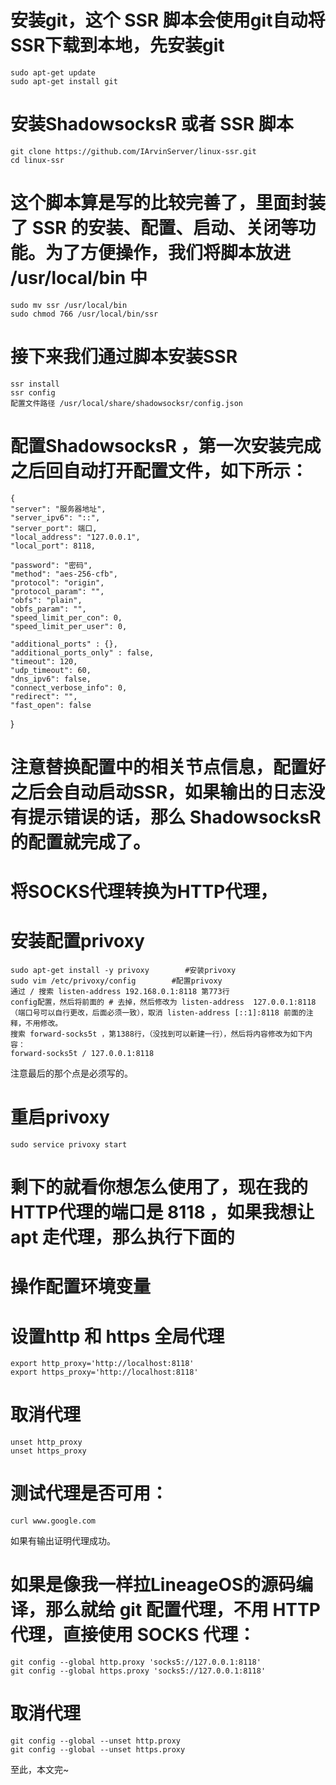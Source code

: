 # 安装git，这个 SSR 脚本会使用git自动将SSR下载到本地，先安装git
    sudo apt-get update 
    sudo apt-get install git 
# 安装ShadowsocksR 或者 SSR 脚本
    git clone https://github.com/IArvinServer/linux-ssr.git    
    cd linux-ssr 
# 这个脚本算是写的比较完善了，里面封装了 SSR 的安装、配置、启动、关闭等功能。为了方便操作，我们将脚本放进 /usr/local/bin 中
    sudo mv ssr /usr/local/bin 
    sudo chmod 766 /usr/local/bin/ssr 
# 接下来我们通过脚本安装SSR
    ssr install 
    ssr config 
    配置文件路径 /usr/local/share/shadowsocksr/config.json
# 配置ShadowsocksR ，第一次安装完成之后回自动打开配置文件，如下所示：
    {
    "server": "服务器地址",
    "server_ipv6": "::",
    "server_port": 端口,
    "local_address": "127.0.0.1",
    "local_port": 8118,

    "password": "密码",
    "method": "aes-256-cfb",
    "protocol": "origin",
    "protocol_param": "",
    "obfs": "plain",
    "obfs_param": "",
    "speed_limit_per_con": 0,
    "speed_limit_per_user": 0,

    "additional_ports" : {}, 
    "additional_ports_only" : false, 
    "timeout": 120,
    "udp_timeout": 60,
    "dns_ipv6": false,
    "connect_verbose_info": 0,
    "redirect": "",
    "fast_open": false
}
# 注意替换配置中的相关节点信息，配置好之后会自动启动SSR，如果输出的日志没有提示错误的话，那么 ShadowsocksR 的配置就完成了。
# 将SOCKS代理转换为HTTP代理，
# 安装配置privoxy

    sudo apt-get install -y privoxy        #安装privoxy
    sudo vim /etc/privoxy/config        #配置privoxy
    通过 / 搜索 listen-address 192.168.0.1:8118 第773行
    config配置，然后将前面的 # 去掉，然后修改为 listen-address  127.0.0.1:8118
    （端口号可以自行更改，后面必须一致），取消 listen-address [::1]:8118 前面的注释，不用修改。
    搜索 forward-socks5t ，第1388行，（没找到可以新建一行），然后将内容修改为如下内容：
    forward-socks5t / 127.0.0.1:8118
注意最后的那个点是必须写的。
# 重启privoxy
    sudo service privoxy start
# 剩下的就看你想怎么使用了，现在我的HTTP代理的端口是 8118 ，如果我想让 apt 走代理，那么执行下面的
# 操作配置环境变量
# 设置http 和 https 全局代理
    export http_proxy='http://localhost:8118' 
    export https_proxy='http://localhost:8118' 
# 取消代理
    unset http_proxy 
    unset https_proxy 
# 测试代理是否可用：
    curl www.google.com 
 如果有输出证明代理成功。
# 如果是像我一样拉LineageOS的源码编译，那么就给 git 配置代理，不用 HTTP 代理，直接使用 SOCKS 代理：
    git config --global http.proxy 'socks5://127.0.0.1:8118' 
    git config --global https.proxy 'socks5://127.0.0.1:8118' 
# 取消代理
    git config --global --unset http.proxy 
    git config --global --unset https.proxy 
至此，本文完~
